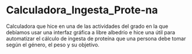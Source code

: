 # Calculadora_Ingesta_Prote-na
Calculadora que hice en una de las actividades del grado en la que debíamos usar una interfaz gráfica a libre albedrío e hice una útil para automatizar el cálculo de ingesta de proteína que una persona debe tomar según el género, el peso y su objetivo. 
